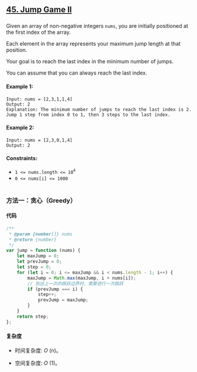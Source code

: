 ## [45. Jump Game II](https://leetcode.com/problems/jump-game-ii/)

###

Given an array of non-negative integers `nums`, you are initially positioned at the first index of the array.

Each element in the array represents your maximum jump length at that position.

Your goal is to reach the last index in the minimum number of jumps.

You can assume that you can always reach the last index.

#### Example 1:

```
Input: nums = [2,3,1,1,4]
Output: 2
Explanation: The minimum number of jumps to reach the last index is 2. Jump 1 step from index 0 to 1, then 3 steps to the last index.
```

#### Example 2:

```
Input: nums = [2,3,0,1,4]
Output: 2
```

#### Constraints:

-   `1 <= nums.length <= 10`<sup>`4`</sup>
-   `0 <= nums[i] <= 1000`

#

### 方法一：贪心（Greedy）

#### 代码

```javascript
/**
 * @param {number[]} nums
 * @return {number}
 */
var jump = function (nums) {
    let maxJump = 0;
    let prevJump = 0;
    let step = 0;
    for (let i = 0; i <= maxJump && i < nums.length - 1; i++) {
        maxJump = Math.max(maxJump, i + nums[i]);
        // 到达上一次的跳跃边界时，需要进行一次跳跃
        if (prevJump === i) {
            step++;
            prevJump = maxJump;
        }
    }
    return step;
};
```

#### 复杂度

-   时间复杂度: _O_ (n)。

-   空间复杂度: _O_ (1)。
